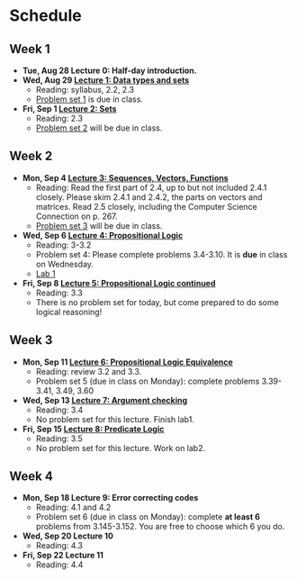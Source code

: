 # Schedule

## Week 1

- **Tue, Aug 28 Lecture 0:  Half-day introduction.**
- **Wed, Aug 29 [Lecture 1:  Data types and sets](lecture/lecture1basics.pdf)**
    + Reading: syllabus, 2.2, 2.3
    + [Problem set 1](problemsets/ps1.pdf) is due in class.
- **Fri, Sep 1 [Lecture 2: Sets](lecture/lecture2sets.pdf)**
    + Reading: 2.3
    + [Problem set 2](problemsets/ps2.pdf) will be due in class.

## Week 2

- **Mon, Sep 4 [Lecture 3: Sequences, Vectors, Functions](lecture/lecture3functions.pdf)**
    + Reading: Read the first part of 2.4, up to but not included 2.4.1 closely.  Please skim 2.4.1 and 2.4.2, the parts on vectors and matrices.  Read 2.5 closely, including the Computer Science Connection on p. 267.
    + [Problem set 3](problemsets/ps3.pdf) will be due in class.
- **Wed, Sep 6 [Lecture 4: Propositional Logic](lecture/lecture4propositional_logic.pdf)**
    + Reading: 3-3.2
    + Problem set 4: Please complete problems 3.4-3.10. It is **due** in class on Wednesday.
    + [Lab 1](labs/lab1/README.md)
- **Fri, Sep 8 [Lecture 5: Propositional Logic continued](lecture/lecture5propositional_logic.pdf)**
    + Reading: 3.3
    + There is no problem set for today, but come prepared to do some logical reasoning!

## Week 3

- **Mon, Sep 11 [Lecture 6: Propositional Logic Equivalence](lecture/lecture6equivalences.pdf)**
    + Reading: review 3.2 and 3.3.
    + Problem set 5 (due in class on Monday): complete problems 3.39-3.41, 3.49, 3.60
- **Wed, Sep 13 [Lecture 7: Argument checking](lecture/lecture7arguments.pdf)**
    + Reading: 3.4
    + No problem set for this lecture.  Finish lab1.
- **Fri, Sep 15 [Lecture 8: Predicate Logic](lecture/lecture8predicate_logic.pdf)**
    + Reading: 3.5
    + No problem set for this lecture.  Work on lab2.

## Week 4

- **Mon, Sep 18 Lecture 9: Error correcting codes**
    + Reading: 4.1 and 4.2
    + Problem set 6 (due in class on Monday): complete **at least 6** problems from 3.145-3.152.  You are free to choose which 6 you do.
- **Wed, Sep 20 Lecture 10**
    + Reading: 4.3
- **Fri, Sep 22 Lecture 11**
    + Reading: 4.4
